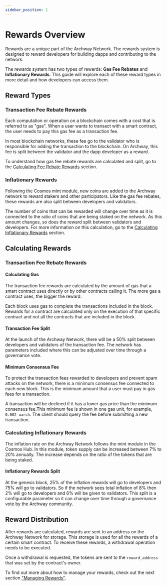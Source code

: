 ```yaml
---
sidebar_position: 1
---
```


# Rewards Overview 
Rewards are a unique part of the Archway Network. The rewards system is designed to reward developers for building dapps and contributing to the network. 

The rewards system has two types of rewards: **Gas Fee Rebates** and **Inflationary Rewards**. This guide will explore each of these reward types in more detail and how developers can access them. 


## Reward Types

### Transaction Fee Rebate Rewards 
Each computation or operation on a blockchain comes with a cost that is referred to as "gas". When a user wants to transact with a smart contract, the user needs to pay this gas fee as a transaction fee. 

In most blockchain networks, these fee go to the validator who is responsible for adding the transaction to the blockchain. On Archway, this fee is split between the validator and the dapp developer as a reward. 

To understand how gas fee rebate rewards are calculated and split, go to the [Calculating Fee Rebate Rewards](#calculating-gas) section. 

### Inflationary Rewards  
Following the Cosmos mint module, new coins are added to the Archway network to reward stakers and other participators. Like the gas fee rebates, these rewards are also split between developers and validators.

The number of coins that can be rewarded will change over time as it is connected to the ratio of coins that are being staked on the network. As this amount changes, so does the reward split between validators and developers. For more information on this calculation, go to the [Calculating Inflationary Rewards](#calculating-inflationary-rewards) section. 

## Calculating Rewards


### Transaction Fee Rebate Rewards

#### Calculating Gas 
The transaction fee rewards are calculated by the amount of gas that a smart contract uses directly or by other contracts calling it. The more gas a contract uses, the bigger the reward. 

Each block uses gas to complete the transactions included in the block. Rewards for a contract are calculated only on the execution of that specific contract and not all the contracts that are included in the block. 

#### Transaction Fee Split 

At the launch of the Archway Network, there will be a 50% split between developers and validators of the transaction fee. The network has parameters included where this can be adjusted over time through a governance vote. 

#### Minimum Consensus Fee 

To protect the transaction fees rewarded to developers and prevent spam attacks on the network, there is a minimum consensus fee connected to each new block. This is the minimum amount that a user must pay in gas fees for a transaction. 

A transaction will be declined if it has a lower gas price than the minimum consensus fee.This minimum fee is shown in one gas unit, for example, `0.002 uarch`. The client should query the fee before submitting a new transaction. 

### Calculating Inflationary Rewards 

The inflation rate on the Archway Network follows the mint module in the Cosmos Hub. In this module, token supply can be increased between 7% to 20% annually. The increase depends on the ratio of the tokens that are being staked. 

#### Inflationary Rewards Split 
At the genesis block, 25% of the inflation rewards will go to developers and 75% will go to validators. So if the network sees total inflation of 8% then 2% will go to developers and 6% will be given to validators. This split is a configurable parameter so it can change over time through a governance vote by the Archway community. 


## Reward Distribution

After rewards are calculated, rewards are sent to an address on the Archway Network for storage. This storage is used for all the rewards of a certain smart contract. To receive these rewards, a withdrawal operation needs to be executed. 

Once a withdrawal is requested, the tokens are sent to the `reward_address` that was set by the contract's owner. 

To find out more about how to manage your rewards, check out the next section ["Managing Rewards"](managing-rewards.md). 
